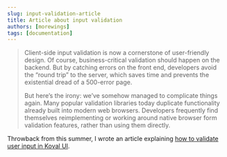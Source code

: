 ```yaml
---
slug: input-validation-article
title: Article about input validation
authors: [morewings]
tags: [documentation]
---
```


> Client-side input validation is now a cornerstone of user-friendly design. Of course, business-critical validation should happen on the backend. But by catching errors on the front end, developers avoid the “round trip” to the server, which saves time and prevents the existential dread of a 500-error page.
>
> But here’s the irony: we’ve somehow managed to complicate things again. Many popular validation libraries today duplicate functionality already built into modern web browsers. Developers frequently find themselves reimplementing or working around native browser form validation features, rather than using them directly.

Throwback from this summer, I wrote an article explaining [how to validate user input in Koval UI](https://dev.to/morewings/how-to-validate-user-input-in-koval-ui-10h0).
